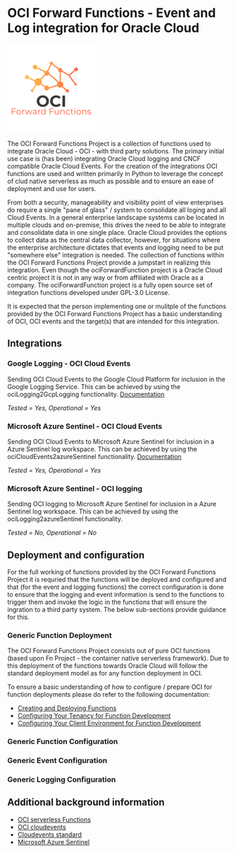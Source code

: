 # OCI Forward Functions - Event and Log integration for Oracle Cloud
![](/doc/OCIForwardFunctions.png)

The OCI Forward Functions Project is a collection of functions used to integrate Oracle Cloud - OCI - with third party solutions. The primary initial use case is (has been) integrating Oracle Cloud logging and CNCF compatible Oracle Cloud Events. For the creation of the integrations OCI functions are used and written primarily in Python to leverage the concept of clud native serverless as much as possible and to ensure an ease of deployment and use for users. 

From both a security, manageability and visibility point of view enterprises do require a single "pane of glass" / system to consolidate all loging and all Cloud Events. In a general enterprise landscape systems can be located in multiple clouds and on-premise, this drives the need to be able to integrate and consolidate data in one single place. Oracle Cloud provides the options to collect data as the central data collector, however, for situations where the enterprise architecture dictates that events and logging need to be put "somewhere else" integration is needed. The collection of functions within the OCI Forward Functions Project provide a jumpstart in realizing this integration. Even though the ociForwardFunction project is a Oracle Cloud centric project it is not in any way or from affiliated with Oracle as a company. The ociForwardFunction project is a fully open source set of integration functions developed under GPL-3.0 License. 

It is expected that the person implementing one or mulitple of the functions provided by the OCI Forward Functions Project has a basic understanding of OCI, OCI events and the target(s) that are intended for this integration.  

## Integrations


### Google Logging - OCI Cloud Events 
Sending OCI Cloud Events to the Google Cloud Platform for inclusion in the Google Logging Service. This can be achieved by using the ociLogging2GcpLogging functionality. [Documentation](ociCloudEvents2GcpLogging/README.md)

*Tested = Yes, Operational = Yes*

### Microsoft Azure Sentinel - OCI Cloud Events  
Sending OCI Cloud Events to Microsoft Azure Sentinel for inclusion in a Azure Sentinel log workspace. This can be achieved by using the ociCloudEvents2azureSentinel functionality. [Documentation](ociCloudEvents2azureSentinel/README.md)

*Tested = Yes, Operational = Yes*

### Microsoft Azure Sentinel - OCI logging 
Sending OCI logging to Microsoft Azure Sentinel for inclusion in a Azure Sentinel log workspace. This can be achieved by using the ociLogging2azureSentinel functionality.

*Tested = No, Operational = No*

## Deployment and configuration
For the full working of functions provided by the OCI Forward Functions Project it is requried that the functions will be deployed and configured and that (for the event and logging functions) the correct configuration is done to ensure that the logging and event information is send to the functions to trigger them and invoke the logic in the functions that will ensure the ingration to a third party system. The below sub-sections provide guidance for this. 

### Generic Function Deployment
The OCI Forward Functions Project consists out of pure OCI functions (based upon Fn Project - the container native serverless framework). Due to this deployment of the functions towards Oracle Cloud will follow the standard deployment model as for any function deployment in OCI. 

To ensure a basic understanding of how to configure / prepare OCI for function deployments please do refer to the following documentation:
* [Creating and Deploying Functions](https://docs.cloud.oracle.com/en-us/iaas/Content/Functions/Tasks/functionsuploading.htm)
* [Configuring Your Tenancy for Function Development](https://docs.cloud.oracle.com/en-us/iaas/Content/Functions/Tasks/functionsuploading.htm)
* [Configuring Your Client Environment for Function Development](https://docs.cloud.oracle.com/en-us/iaas/Content/Functions/Tasks/functionsconfiguringclient.htm#Configuring_Your_Client_Environment_for_Function_Development)

### Generic Function Configuration

### Generic Event Configuration 

### Generic Logging Configuration 

## Additional background information
* [OCI serverless Functions](https://docs.cloud.oracle.com/en-us/iaas/Content/Functions/Concepts/functionsoverview.htm)
* [OCI cloudevents](https://docs.cloud.oracle.com/en-us/iaas/Content/Events/Concepts/eventsoverview.htm)
* [Cloudevents standard](https://cloudevents.io/)
* [Microsoft Azure Sentinel](https://docs.microsoft.com/en-us/azure/sentinel/overview)
